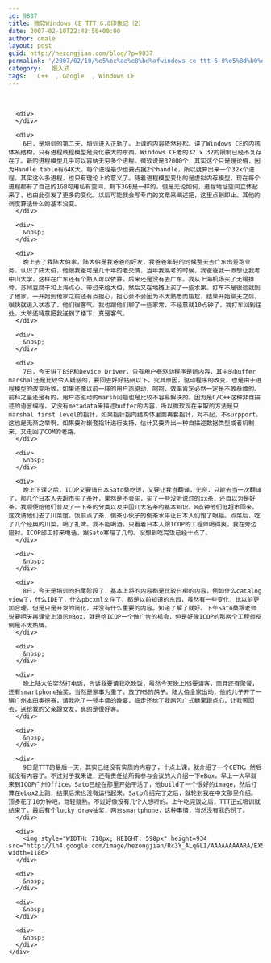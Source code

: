 ```yaml
---
id: 9837
title: 微软Windows CE TTT 6.0印象记（2）
date: 2007-02-10T22:48:50+00:00
author: omale
layout: post
guid: http://hezongjian.com/blog/?p=9837
permalink: '/2007/02/10/%e5%be%ae%e8%bd%afwindows-ce-ttt-6-0%e5%8d%b0%e8%b1%a1%e8%ae%b0%ef%bc%882%ef%bc%89/'
category:   嵌入式  
tags:   C++  , Google  , Windows CE
---
```

<meta content="MSHTML 6.00.5730.11" name=GENERATOR>

<body leftMargin=3 topMargin=2>

<div>
  <div>
    <div>
      <div>
        &nbsp;
      </div>
      
      <div>
      </div>
      
      <div>
        6日，是培训的第二天，培训进入正轨了。上课的内容依然轻松。讲了Windows CE的内核体系结构，只有进程线程模型是变化最大的东西。Windows CE老的32 x 32的限制已经不复存在了。新的进程模型几乎可以容纳无穷多个进程。微软说是32000个，其实这个只是理论值，因为Handle table有64K大，每个进程最少也要占据2个handle，所以就算出来一个32k个进程。其实这么多进程，也只有理论上的意义了。随着进程模型变化的是虚拟内存模型，现在每个进程都有了自己的1GB可用私有空间，剩下3GB是一样的。但是无论如何，进程地址空间立体起来了，也由此引发了更多的变化。以后可能我会写专门的文章来阐述把，这里点到即止。其他的调度算法什么的基本没变。
      </div>
      
      <div>
        &nbsp;
      </div>
      
      <div>
        晚上去了我陆大伯家，陆大伯是我爸爸的好友，我爸爸年轻的时候整天去广东出差跑业务，认识了陆大伯，他跟我爸可是几十年的老交情，当年我高考的时候，我爸爸就一直想让我考中山大学，这样在广东还有个熟人可以依靠，后来还是没有去广东。我从上海机场买了无锡排骨，苏州豆腐干和上海点心，带过来给大伯，然后又在地摊上买了一些水果。打车不是很远就到了他家，一开始到他家之前还有点担心，担心会不会因为不太熟悉而尴尬，结果开始聊天之后，很快就进入状态了，他们很客气。我也跟他们聊了一些家常，不经意就10点钟了，我打车回到住处，大爷还特意把我送到了楼下，真是客气。
      </div>
      
      <div>
        &nbsp;
      </div>
      
      <div>
        7日，今天讲了BSP和Device Driver，只有用户泰驱动程序是新内容，其中的buffer marshal还是比较令人疑惑的，要回去好好钻研以下。究其原因，驱动程序的改变，也是由于进程模型的改变所致。如果还像以前一样的用户态驱动，呵呵，效率肯定必然一定是不敢恭维的。前科之鉴还是有的。用户态驱动的marsh问题也是比较不容易解决的。因为是C/C++这种非自描述的语言编程，又没有metadata来描述buffer的内容，所以微软现在采取的方法是只marshal first level的指针，如果指针指向结构体里面再套指针，对不起，不surpport。这也是无奈之举啊，如果要对嵌套指针进行支持，估计又要弄出一种自描述数据类型或者机制来，又走回了COM的老路。
      </div>
      
      <div>
        &nbsp;
      </div>
      
      <div>
        晚上下课之后，ICOP又要请日本Sato桑吃饭，又要让我当翻译，无奈，只能去当一次翻译了。那几个日本人去超市买了茶叶，果然是不会买，买了一些没听说过的xx茶，还自以为是好茶，我顺便给他们普及了一下茶的分类以及中国几大名茶的基本知识。8点钟他们逛超市回来。这次请他们去了川菜馆。饭前点了茶，倒茶小伙子的倒茶水平让日本人们饱了眼福。点菜后，吃了几个经典的川菜，喝了扎啤。我不能喝酒，只看着日本人跟ICOP的工程师喝得爽，我在旁边陪衬。ICOP邱工打来电话，跟Sato寒暄了几句。没想到吃完饭已经十点了。
      </div>
      
      <div>
        &nbsp;
      </div>
      
      <div>
        8日，今天是培训的扫尾阶段了，基本上将的内容都是比较白痴的内容，例如什么catalog view了，什么IDE了，什么pbcxml文件了，都是以前知道的东西，虽然有一些变化，比以前更加合理，但是只是开发的简化，并没有什么重要的内容。知道了解了就好。下午Sato桑跟老师说要明天再课堂上演示eBox，就是给ICOP一个做广告的机会，但是好像ICOP的那两个工程师反倒是不太热情。
      </div>
      
      <div>
        &nbsp;
      </div>
      
      <div>
        晚上陆大伯突然打电话，告诉我要请我吃晚饭，虽然今天晚上MS要请客，而且还有聚餐，还有smartphone抽奖，当然是家事为重了。放了MS的鸽子。陆大伯全家出动，他的儿子开了一辆广州本田奥德赛，请我吃了一顿丰盛的晚宴，临走还给了我两包广式糖果跟点心，让我带回去，送给我的父亲跟女友，真的是很好客。
      </div>
      
      <div>
        &nbsp;
      </div>
      
      <div>
        9日是TTT的最后一天，其实已经没有实质的内容了，十点上课，就介绍了一个CETK，然后就没有内容了。不过对于我来说，还有责任给所有参与会议的人介绍一下eBox。早上一大早就来到ICOP广州Office，Sato已经在那里开始干活了，他build了一个很好的image，然后打算在ebox2上跑，结果后来也没有运行起来。Sato介绍完了之后，就轮到我在中文那里介绍。顶多花了10分钟吧，驾轻就熟。不过好像没有几个人想听的。上午吃完饭之后，TTT正式培训就结束了。最后有个lucky draw抽奖，两台smartphone，这种事情，当然没有我的份了。
      </div>
      
      <div>
        <img style="WIDTH: 710px; HEIGHT: 598px" height=934 src="http://lh4.google.com/image/hezongjian/Rc3Y_ALqGLI/AAAAAAAAARA/EX5uKC7nKjY/CIMG0500.JPG" width=1186>
      </div>
      
      <div>
        &nbsp;
      </div>
      
      <div>
        &nbsp;
      </div>
      
      <div>
        &nbsp;
      </div>
    </div>
  </div>
</div>